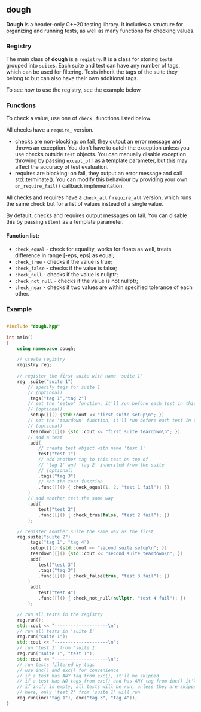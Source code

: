 ## dough

**Dough** is a header-only C++20 testing library. It includes a structure for organizing and running tests, as well as many functions for checking values.

### Registry

The main class of **dough** is a `registry`. It is a class for storing `test`s grouped into `suite`s. Each suite and test can have any number of tags, which can be used for filtering. Tests inherit the tags of the suite they belong to but can also have their own additional tags.

To see how to use the registry, see the example below.

### Functions

To check a value, use one of `check_` functions listed below.

All checks have a `require_` version.
- checks are non-blocking: on fail, they output an error message and throws an exception. You don't have to catch the exception unless you use checks outside `test` objects. You can manually disable exception throwing by passing `except_off` as a template parameter, but this may affect the accuracy of test evaluation.
- requires are blocking: on fail, they output an error message and call std::terminate(). You can modify this behaviour by providing your own `on_require_fail()` callback implementation.

All checks and requires have a `check_all` / `require_all` version, which runs the same check but for a list of values instead of a single value.

By default, checks and requires output messages on fail. You can disable this by passing `silent` as a template parameter.

#### Function list:

- `check_equal` - check for equality, works for floats as well, treats difference in range [-eps, eps] as equal;
- `check_true` - checks if the value is true;
- `check_false` - checks if the value is false;
- `check_null` - checks if the value is nullptr;
- `check_not_null` - checks if the value is not nullptr;
- `check_near` - checks if two values are within specified tolerance of each other.
    
### Example

```cpp

#include "dough.hpp"

int main()
{
    using namespace dough;

    // create registry
    registry reg;   
    
    // register the first suite with name 'suite 1'
    reg .suite("suite 1") 
        // specify tags for suite 1 
        // (optional)
        .tags("tag 1","tag 2")
        // set the 'setup' function, it'll run before each test in this suite
        // (optional)
        .setup([]() {std::cout << "first suite setup\n"; })
        // set the 'teardown' function, it'll run before each test in this suite
        // (optional)
        .teardown([]() {std::cout << "first suite teardown\n"; })
        // add a test
        .add(
            // create test object with name 'test 1'
            test("test 1")
            // add another tag to this test on top of 
            // 'tag 1' and 'tag 2' inherited from the suite
            // (optional)
            .tags("tag 3")
            // set the test function
            .func([]() { check_equal(1, 2, "test 1 fail"); })
        )
        // add another test the same way
        .add(
            test("test 2")
            .func([]() { check_true(false, "test 2 fail"); })
        );

    // register another suite the same way as the first
    reg.suite("suite 2")
        .tags("tag 1", "tag 4")
        .setup([]() {std::cout << "second suite setup\n"; })
        .teardown([]() {std::cout << "second suite teardown\n"; })
        .add(
            test("test 3")
            .tags("tag 3")
            .func([]() { check_false(true, "test 3 fail"); })
        )
        .add(
            test("test 4")
            .func([]() { check_not_null(nullptr, "test 4 fail"); })
        );

    // run all tests in the registry
    reg.run();
    std::cout << "--------------------\n";
    // run all tests in 'suite 1'
    reg.run("suite 1");
    std::cout << "--------------------\n";
    // run 'test 1' from 'suite 1'
    reg.run("suite 1", "test 1");
    std::cout << "--------------------\n";
    // run tests filtered by tags
    // use inc() and exc() for convenience
    // if a test has ANY tag from exc(), it'll be skipped
    // if a test has NO tags from exc() and has ANY tag from inc() it'll be run
    // if inc() is empty, all tests will be run, unless they are skipped
    // here, only 'test 2' from 'suite 1' will run
    reg.run(inc("tag 1"), exc("tag 3", "tag 4"));
}

```












